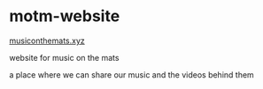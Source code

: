 # motm-website

[musiconthemats.xyz](https://musiconthemats.xyz)

website for music on the mats

a place where we can share our music and the videos behind them
